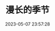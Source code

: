 ---
title: "漫长的季节"
date: "2023-05-07 23:57:28"
rating: 5.0
status: "看过"
review: "往前看，别回头。"
url: "https://movie.douban.com/subject/35588177/"
type: "movie"
year: 2023
isPublic: true
cover: "https://cdn.sa.net/2025/02/10/zbOIKHEGMimdsXe.webp"
---